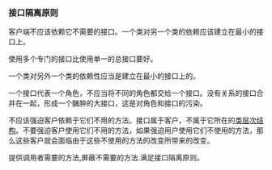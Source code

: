 ### 接口隔离原则

客户端不应该依赖它不需要的接口。一个类对另一个类的依赖应该建立在最小的接口上。

使用多个专门的接口比使用单一的总接口要好。

一个类对另外一个类的依赖性应当是建立在最小的接口上的。

一个接口代表一个角色，不应当将不同的角色都交给一个接口。没有关系的接口合并在一起，形成一个臃肿的大接口，这是对角色和接口的污染。

不应该强迫客户依赖于它们不用的方法。接口属于客户，不属于它所在的[类层次结构](https://baike.baidu.com/item/类层次结构/4685758?fromModule=lemma_inlink)。不要强迫客户使用它们不用的方法，如果强迫用户使用它们不使用的方法，那么这些客户就会面临由于这些不使用的方法的改变所带来的改变。

提供调用者需要的方法,屏蔽不需要的方法.满足接口隔离原则。

